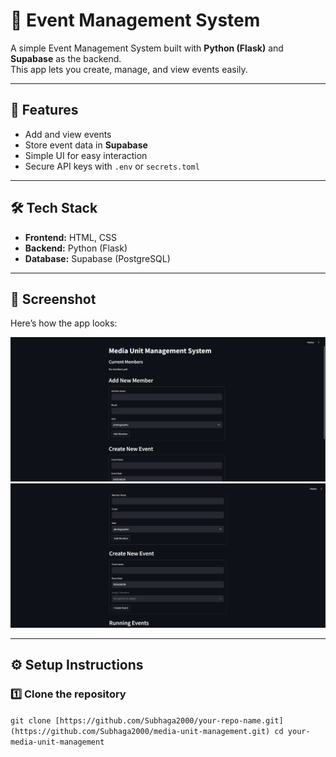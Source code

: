 # 🎉 Event Management System  

A simple Event Management System built with **Python (Flask)** and **Supabase** as the backend.  
This app lets you create, manage, and view events easily.

---

## 🚀 Features  
- Add and view events  
- Store event data in **Supabase**  
- Simple UI for easy interaction  
- Secure API keys with `.env` or `secrets.toml`  

---

## 🛠️ Tech Stack  
- **Frontend:** HTML, CSS  
- **Backend:** Python (Flask)  
- **Database:** Supabase (PostgreSQL)  

---

## 📸 Screenshot  

Here’s how the app looks:  

![App Screenshot](assets/1.png)  ![](assets/2.png) 


---

## ⚙️ Setup Instructions  

### 1️⃣ Clone the repository  

`git clone [https://github.com/Subhaga2000/your-repo-name.git](https://github.com/Subhaga2000/media-unit-management.git)
cd your-media-unit-management`
